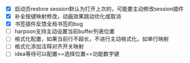 - [x] 启动页restore session默认为打开上次的，可能要主动修改session插件
- [x] 补全按键映射修改，动画效果跳动优化或取消
- [x] 书签插件反馈全局书签的bug
- [ ] harpoon支持主动设置当前buffer列表位置
- [ ] 格式化配置，如果当前行不超长，不进行主动格式化，如单行映射
- [ ] 格式化添加注释对齐开关映射
- [ ] idea等待可以配置==选择位置==功能数字键
